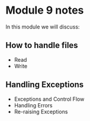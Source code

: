 
# Module 9 notes

In this module we will discuss: 

## How to handle files
- Read
- Write

## Handling Exceptions
- Exceptions and Control Flow
- Handling Errors
- Re-raising Exceptions
